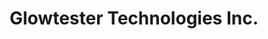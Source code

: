 ---
title: "Glowtester Technologies Inc."
url: /wayne/glowtester-technologies-inc/
shop: Elektronik
---